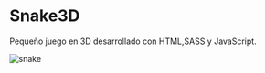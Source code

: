 # Snake3D
Pequeño juego en 3D desarrollado con HTML,SASS y JavaScript.

![snake](https://user-images.githubusercontent.com/25287008/31696176-e3ad4fc0-b385-11e7-9cf3-7677eab1a81d.png)

